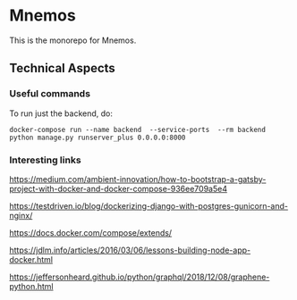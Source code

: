 # Mnemos

This is the monorepo for Mnemos.

## Technical Aspects

### Useful commands

To run just the backend, do:

```
docker-compose run --name backend  --service-ports  --rm backend python manage.py runserver_plus 0.0.0.0:8000
```

### Interesting links

https://medium.com/ambient-innovation/how-to-bootstrap-a-gatsby-project-with-docker-and-docker-compose-936ee709a5e4

https://testdriven.io/blog/dockerizing-django-with-postgres-gunicorn-and-nginx/

https://docs.docker.com/compose/extends/

https://jdlm.info/articles/2016/03/06/lessons-building-node-app-docker.html

https://jeffersonheard.github.io/python/graphql/2018/12/08/graphene-python.html
